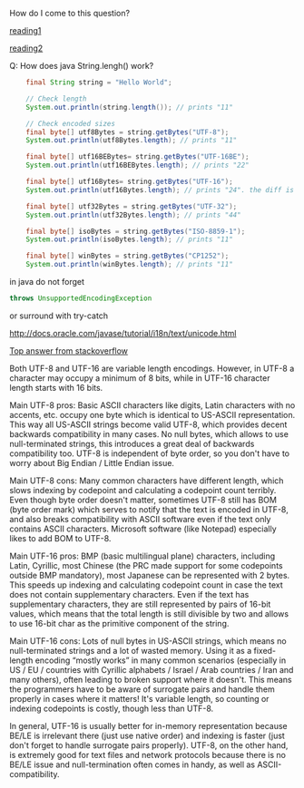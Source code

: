 How do I come to this question?

[reading1](https://www.joelonsoftware.com/2003/10/08/the-absolute-minimum-every-software-developer-absolutely-positively-must-know-about-unicode-and-character-sets-no-excuses/)

[reading2](http://www.unicode.org/notes/tn23/)

Q: How does java String.lengh() work?
```Java
    final String string = "Hello World";

    // Check length
    System.out.println(string.length()); // prints "11"

    // Check encoded sizes
    final byte[] utf8Bytes = string.getBytes("UTF-8");
    System.out.println(utf8Bytes.length); // prints "11"

    final byte[] utf16BEBytes= string.getBytes("UTF-16BE");
    System.out.println(utf16BEBytes.length); // prints "22"

    final byte[] utf16Bytes= string.getBytes("UTF-16");
    System.out.println(utf16Bytes.length); // prints "24". the diff is BOM : byte order mark

    final byte[] utf32Bytes = string.getBytes("UTF-32");
    System.out.println(utf32Bytes.length); // prints "44"

    final byte[] isoBytes = string.getBytes("ISO-8859-1");
    System.out.println(isoBytes.length); // prints "11"

    final byte[] winBytes = string.getBytes("CP1252");
    System.out.println(winBytes.length); // prints "11"
```

in java do not forget
```Java
throws UnsupportedEncodingException
```
or surround with try-catch

http://docs.oracle.com/javase/tutorial/i18n/text/unicode.html

[Top answer from stackoverflow](https://stackoverflow.com/questions/4655250/difference-between-utf-8-and-utf-16)

Both UTF-8 and UTF-16 are variable length encodings. However, in UTF-8 a character may occupy a minimum of 8 bits, while in UTF-16 character length starts with 16 bits.

Main UTF-8 pros:
Basic ASCII characters like digits, Latin characters with no accents, etc. occupy one byte which is identical to US-ASCII representation. This way all US-ASCII strings become valid UTF-8, which provides decent backwards compatibility in many cases.
No null bytes, which allows to use null-terminated strings, this introduces a great deal of backwards compatibility too.
UTF-8 is independent of byte order, so you don't have to worry about Big Endian / Little Endian issue.

Main UTF-8 cons:
Many common characters have different length, which slows indexing by codepoint and calculating a codepoint count terribly.
Even though byte order doesn't matter, sometimes UTF-8 still has BOM (byte order mark) which serves to notify that the text is encoded in UTF-8, and also breaks compatibility with ASCII software even if the text only contains ASCII characters. Microsoft software (like Notepad) especially likes to add BOM to UTF-8.

Main UTF-16 pros:
BMP (basic multilingual plane) characters, including Latin, Cyrillic, most Chinese (the PRC made support for some codepoints outside BMP mandatory), most Japanese can be represented with 2 bytes. This speeds up indexing and calculating codepoint count in case the text does not contain supplementary characters.
Even if the text has supplementary characters, they are still represented by pairs of 16-bit values, which means that the total length is still divisible by two and allows to use 16-bit char as the primitive component of the string.

Main UTF-16 cons:
Lots of null bytes in US-ASCII strings, which means no null-terminated strings and a lot of wasted memory.
Using it as a fixed-length encoding “mostly works” in many common scenarios (especially in US / EU / countries with Cyrillic alphabets / Israel / Arab countries / Iran and many others), often leading to broken support where it doesn't. This means the programmers have to be aware of surrogate pairs and handle them properly in cases where it matters!
It's variable length, so counting or indexing codepoints is costly, though less than UTF-8.

In general, UTF-16 is usually better for in-memory representation because BE/LE is irrelevant there (just use native order) and indexing is faster (just don't forget to handle surrogate pairs properly). UTF-8, on the other hand, is extremely good for text files and network protocols because there is no BE/LE issue and null-termination often comes in handy, as well as ASCII-compatibility.
